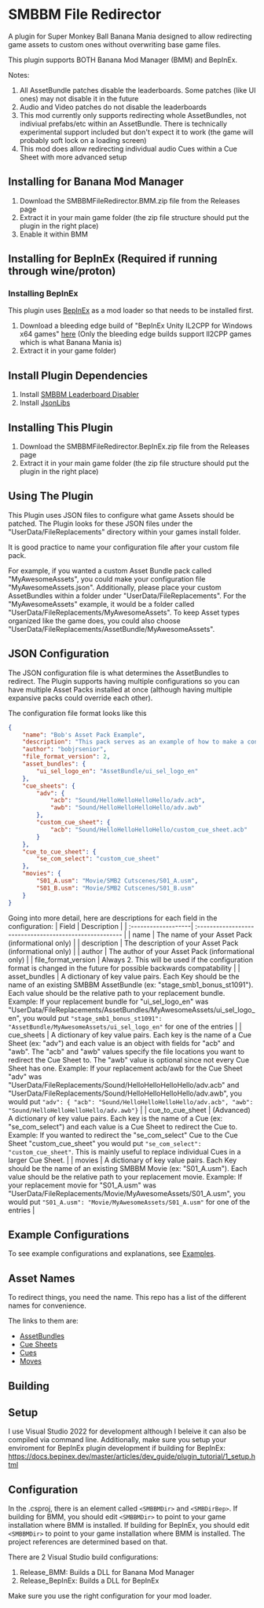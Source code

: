 # SMBBM File Redirector

A plugin for Super Monkey Ball Banana Mania designed to allow redirecting game assets to custom ones without overwriting base game files.

This plugin supports BOTH Banana Mod Manager (BMM) and BepInEx.

Notes:

1. All AssetBundle patches disable the leaderboards. Some patches (like UI ones) may not disable it in the future
2. Audio and Video patches do not disable the leaderboards
3. This mod currently only supports redirecting whole AssetBundles, not indiviual prefabs/etc within an AssetBundle. There is technically experimental support included but don't expect it to work (the game will probably soft lock on a loading screen)
4. This mod does allow redirecting individual audio Cues within a Cue Sheet with more advanced setup

## Installing for Banana Mod Manager

1. Download the SMBBMFileRedirector.BMM.zip file from the Releases page
2. Extract it in your main game folder (the zip file structure should put the plugin in the right place)
3. Enable it within BMM

## Installing for BepInEx (Required if running through wine/proton)

### Installing BepInEx

This plugin uses [BepInEx](https://github.com/BepInEx/BepInEx) as a mod loader so that needs to be installed first.

1. Download a bleeding edge build of "BepInEx Unity IL2CPP for Windows x64 games" [here](https://builds.bepinex.dev/projects/bepinex_be) (Only the bleeding edge builds support Il2CPP games which is what Banana Mania is)
2. Extract it in your game folder)

## Install Plugin Dependencies

1. Install [SMBBM Leaderboard Disabler](https://github.com/bobjrsenior/SMBBMLeaderboardDisabler/releases)
2. Install [JsonLibs](https://github.com/bobjrsenior/JsonLibs/releases)

## Installing This Plugin

1. Download the SMBBMFileRedirector.BepInEx.zip file from the Releases page
2. Extract it in your main game folder (the zip file structure should put the plugin in the right place)

## Using The Plugin

This Plugin uses JSON files to configure what game Assets should be patched. The Plugin looks for these JSON files under the "UserData/FileReplacements" directory within your games install folder.

It is good practice to name your configuration file after your custom file pack.

For example, if you wanted a custom Asset Bundle pack called "MyAwesomeAssets", you could make your configuration file "MyAwesomeAssets.json". Additionally, please place your custom AssetBundles within a folder under "UserData/FileReplacements". For the "MyAwesomeAssets" example, it would be a folder called "UserData/FileReplacements/MyAwesomeAssets". To keep Asset types organized like the game does, you could also choose "UserData/FileReplacements/AssetBundle/MyAwesomeAssets".

## JSON Configuration

The JSON configuration file is what determines the AssetBundles to redirect. The Plugin supports having multiple configurations so you can have multiple Asset Packs installed at once (although having multiple expansive packs could override each other).

The configuration file format looks like this

```json
{
    "name": "Bob's Asset Pack Example",
    "description": "This pack serves as an example of how to make a configuration file for SMBBM FileRedirector",
    "author": "bobjrsenior",
    "file_format_version": 2,
    "asset_bundles": {
        "ui_sel_logo_en": "AssetBundle/ui_sel_logo_en"
    },
    "cue_sheets": {
        "adv": {
            "acb": "Sound/HelloHelloHelloHello/adv.acb",
            "awb": "Sound/HelloHelloHelloHello/adv.awb"
        },
        "custom_cue_sheet": {
            "acb": "Sound/HelloHelloHelloHello/custom_cue_sheet.acb"
        }
    },
    "cue_to_cue_sheet": {
        "se_com_select": "custom_cue_sheet"
    },
    "movies": {
        "S01_A.usm": "Movie/SMB2 Cutscenes/S01_A.usm",
        "S01_B.usm": "Movie/SMB2 Cutscenes/S01_B.usm"
    }
}
```

Going into more detail, here are descriptions for each field in the configuration:
| Field               | Description                                             |
| :-------------------| :------------------------------------------------------ |
| name                | The name of your Asset Pack (informational only)        |
| description         | The description of your Asset Pack (informational only) |
| author              | The author of your Asset Pack (informational only)      |
| file_format_version | Always 2. This will be used if the configuration format is changed in the future for possible backwards compatability |
| asset_bundles       | A dictionary of key value pairs. Each Key should be the name of an existing SMBBM AssetBundle (ex: "stage_smb1_bonus_st1091"). Each value should be the relative path to your replacement bundle. Example: If your replacement bundle for "ui_sel_logo_en" was "UserData/FileReplacements/AssetBundles/MyAwesomeAssets/ui_sel_logo_en", you would put `"stage_smb1_bonus_st1091": "AssetBundle/MyAwesomeAssets/ui_sel_logo_en"` for one of the entries |
| cue_sheets          | A dictionary of key value pairs. Each key is the name of a Cue Sheet (ex: "adv") and each value is an object with fields for "acb" and "awb". The "acb" and "awb" values specify the file locations you want to redirect the Cue Sheet to. The "awb" value is optional since not every Cue Sheet has one. Example: If your replacement acb/awb for the Cue Sheet "adv" was "UserData/FileReplacements/Sound/HelloHelloHelloHello/adv.acb" and "UserData/FileReplacements/Sound/HelloHelloHelloHello/adv.awb", you would put `"adv": { "acb": "Sound/HelloHelloHelloHello/adv.acb", "awb": "Sound/HelloHelloHelloHello/adv.awb"}`     |
| cue_to_cue_sheet    | (Advanced) A dictionary of key value pairs. Each key is the name of a Cue (ex: "se_com_select") and each value is a Cue Sheet to redirect the Cue to. Example: If you wanted to redirect the "se_com_select" Cue to the Cue Sheet "custom_cue_sheet" you would put `"se_com_select": "custom_cue_sheet"`. This is mainly useful to replace individual Cues in a larger Cue Sheet.   |
| movies              | A dictionary of key value pairs. Each Key should be the name of an existing SMBBM Movie (ex: "S01_A.usm"). Each value should be the relative path to your replacement movie. Example: If your replacement movie for "S01_A.usm" was "UserData/FileReplacements/Movie/MyAwesomeAssets/S01_A.usm", you would put `"S01_A.usm": "Movie/MyAwesomeAssets/S01_A.usm"` for one of the entries      |

## Example Configurations

To see example configurations and explanations, see [Examples](/Examples).

## Asset Names

To redirect things, you need the name. This repo has a list of the different names for convenience.

The links to them are:
* [AssetBundles](/Game_Constants/AssetBundles.txt)
* [Cue Sheets](/Game_Constants/CueSheets.txt)
* [Cues](/Game_Constants/Cues.txt)
* [Moves](/Game_Constants/Movies.txt)

## Building

## Setup

I use Visual Studio 2022  for development although I beleive it can also be compiled via command line. Additionally, make sure you setup your enviroment for BepInEx plugin development if building for BepInEx: https://docs.bepinex.dev/master/articles/dev_guide/plugin_tutorial/1_setup.html

## Configuration

In the .csproj, there is an element called `<SMBBMDir>` and `<SMBDirBep>`. If building for BMM, you should edit `<SMBBMDir>` to point to your game installation where BMM is installed. If building for BepInEx, you should edit `<SMBBMDir>` to point to your game installation where BMM is installed. The project references are determined based on that.

There are 2 Visual Studio build configurations:

1. Release_BMM: Builds a DLL for Banana Mod Manager
2. Release_BepInEx: Builds a DLL for BepInEx

Make sure you use the right configuration for your mod loader.
